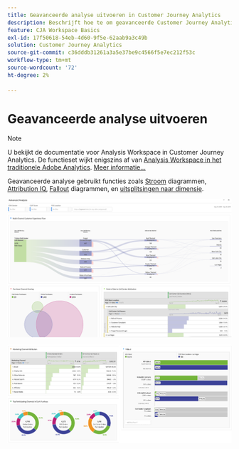 ```yaml
---
title: Geavanceerde analyse uitvoeren in Customer Journey Analytics
description: Beschrijft hoe te om geavanceerde Customer Journey Analytics analyse in Workspace te doen.
feature: CJA Workspace Basics
exl-id: 17f50618-54eb-4d60-9f5e-62aab9a3c49b
solution: Customer Journey Analytics
source-git-commit: c36dddb31261a3a5e37be9c4566f5e7ec212f53c
workflow-type: tm+mt
source-wordcount: '72'
ht-degree: 2%

---
```


# Geavanceerde analyse uitvoeren

>[!NOTE]
>
>U bekijkt de documentatie voor Analysis Workspace in Customer Journey Analytics. De functieset wijkt enigszins af van [Analysis Workspace in het traditionele Adobe Analytics](https://experienceleague.adobe.com/docs/analytics/analyze/analysis-workspace/home.html). [Meer informatie...](/help/getting-started/cja-aa.md)

Geavanceerde analyse gebruikt functies zoals [Stroom](/help/analysis-workspace/visualizations/c-flow/flow.md) diagrammen, [Attribution IQ](/help/analysis-workspace/attribution/overview.md), [Fallout](/help/analysis-workspace/visualizations/fallout/fallout-flow.md) diagrammen, en [uitsplitsingen naar dimensie](/help/components/dimensions/t-breakdown-fa.md).

![Werkruimtescherm 1](assets/cja-adv-analysis1.png)

![Werkruimtescherm 2](assets/cja-adv-analysis2.png)
